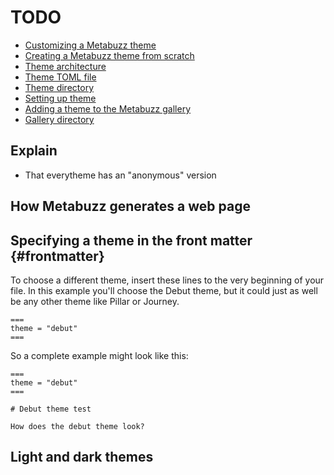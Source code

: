 # TODO
* [Customizing a Metabuzz theme](customizing-theme.html)
* [Creating a Metabuzz theme from scratch](theme-from-scratch.html)
* [Theme architecture](theme-architecture.html)
* [Theme TOML file](theme-toml-file.html)
* [Theme directory](theme-directory.html)
* [Setting up theme](setting-up-theme.html)
* [Adding a theme to the Metabuzz gallery](add-theme.html)
* [Gallery directory](gallery-dir.html)


## Explain
  * That everytheme has an "anonymous" version

## How Metabuzz generates a web page




## Specifying a theme in the front matter {#frontmatter}  

To choose a different theme, insert these lines to the very beginning of your file. In this example you'll choose the Debut theme, but it could just as well be any other theme like Pillar or Journey.

```
===
theme = "debut"
===
```

So a complete example might look like this:

```
===
theme = "debut"
===

# Debut theme test

How does the debut theme look?
```

<!-- DO NOT CHANGE THIS HEADER NAME because it is referenced elsewhere -->
## Light and dark themes


